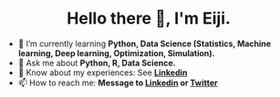 <h1 align="center">Hello there 👋, I'm Eiji.</h1>

- 🌱 I’m currently learning **Python, Data Science (Statistics, Machine learning, Deep learning, Optimization, Simulation).**
- 💬 Ask me about **Python, R, Data Science.**
- 📄 Know about my experiences: See **[Linkedin](https://linkedin.com/in/eiji-ito)**
- 📫 How to reach me: **Message to [Linkedin](https://linkedin.com/in/eiji-ito) or [Twitter](https://twitter.com/itoeiji110704)**

<!--
<h3 align="left">Languages and Tools:</h3>

[![My Skills](https://skills.thijs.gg/icons?i=python,r,tensorflow,pytorch,aws,azure,gcp)](https://github.com/tandpfun/skill-icons?ref=reactjsexample.com)
-->

<!--
**Ito-Eiji/Ito-Eiji** is a ✨ _special_ ✨ repository because its `README.md` (this file) appears on your GitHub profile.

Here are some ideas to get you started:

- 🔭 I’m currently working on ...
- 🌱 I’m currently learning ...
- 👯 I’m looking to collaborate on ...
- 🤔 I’m looking for help with ...
- 💬 Ask me about ...
- 📫 How to reach me: ...
- 😄 Pronouns: ...
- ⚡ Fun fact: ...
-->
